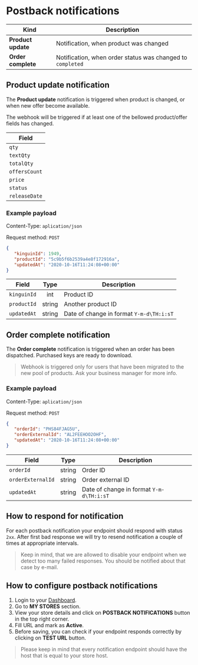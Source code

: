 # Postback notifications

Kind | Description
--------- | -----------
**Product update** | Notification, when product was changed
**Order complete** | Notification, when order status was changed to `completed`


## Product update notification

The **Product update** notification is triggered when product is changed, or when new offer become available.

The webhook will be triggered if at least one of the bellowed product/offer fields has changed.

Field |
--------- |
`qty` |
`textQty` |
`totalQty` |
`offersCount` |
`price` |
`status` |
`releaseDate` |

### Example payload

Content-Type: `aplication/json`

Request method: `POST`

```json
{
   "kinguinId": 1949,
   "productId": "5c9b5f6b2539a4e8f172916a",
   "updatedAt": "2020-10-16T11:24:08+00:00"
}
```

Field | Type | Description
--------- | :-----: | -----------
`kinguinId` | int | Product ID
`productId` | string | Another product ID
`updatedAt` | string | Date of change in format `Y-m-d\TH:i:sT`


## Order complete notification

The **Order complete** notification is triggered when an order has been dispatched. Purchased keys are ready to download.

> Webhook is triggered only for users that have been migrated to the new pool of products. Ask your business manager for more info.

### Example payload

Content-Type: `aplication/json`

Request method: `POST`

```json
{
   "orderId": "PHS84FJAG5U",
   "orderExternalId": "AL2FEEHOO2OHF",
   "updatedAt": "2020-10-16T11:24:08+00:00"
}
```

Field | Type | Description
--------- | :-----: | -----------
`orderId` | string | Order ID
`orderExternalId` | string | Order external ID
`updatedAt` | string | Date of change in format `Y-m-d\TH:i:sT`


## How to respond for notification

For each postback notification your endpoint should respond with status `2xx`.
After first bad response we will try to resend notification a couple of times at appropriate intervals.

> Keep in mind, that we are allowed to disable your endpoint when we detect too many failed responses. You should be notified about that case by e-mail.


## How to configure postback notifications

1. Login to your [Dashboard](https://www.kinguin.net/integration/dashboard/stores).
2. Go to **MY STORES** section.
3. View your store details and click on **POSTBACK NOTIFICATIONS** button in the top right corner.
4. Fill URL and mark as **Active**.
5. Before saving, you can check if your endpoint responds correctly by clicking on **TEST URL** button.

> Please keep in mind that every notification endpoint should have the host that is equal to your store host.
